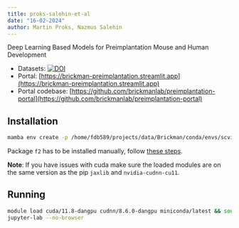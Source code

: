 ```yaml
---
title: proks-salehin-et-al
date: "16-02-2024"
author: Martin Proks, Nazmus Salehin
---
```


Deep Learning Based Models for Preimplantation Mouse and Human Development

- Datasets: [![DOI](https://zenodo.org/badge/DOI/10.5281/zenodo.10669600.svg)](https://doi.org/10.5281/zenodo.10669600)
- Portal: [https://brickman-preimplantation.streamlit.app](https://brickman-preimplantation.streamlit.app) 
- Portal codebase: [https://github.com/brickmanlab/preimplantation-portal](https://github.com/brickmanlab/preimplantation-portal)

## Installation

```bash
mamba env create -p /home/fdb589/projects/data/Brickman/conda/envs/scvi-1.0.0 -f environment.yml
```

Package `f2` has to be installed manually, follow [these steps](https://github.com/bhargavchippada/forceatlas2/issues/34#issuecomment-1102409914).

**Note**: If you have issues with cuda make sure the loaded modules are on the same version
as the pip `jaxlib` and `nvidia-cudnn-cu11`.

## Running

```bash
module load cuda/11.8-dangpu cudnn/8.6.0-dangpu miniconda/latest && source activate brickman
jupyter-lab --no-browser
```
